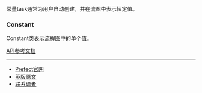 常量task通常为用户自动创建，并在流图中表示恒定值。

### Constant

Constant类表示流程图中的单个值。

[API参考文档](https://docs.prefect.io/api/latest/tasks/constants.html#prefect-tasks-core-constants-constant)

***

- [Prefect官网](https://www.prefect.io/)
- [英版原文](https://docs.prefect.io/core/task_library/constants.html)
- [联系译者](https://github.com/listen-lavender)
